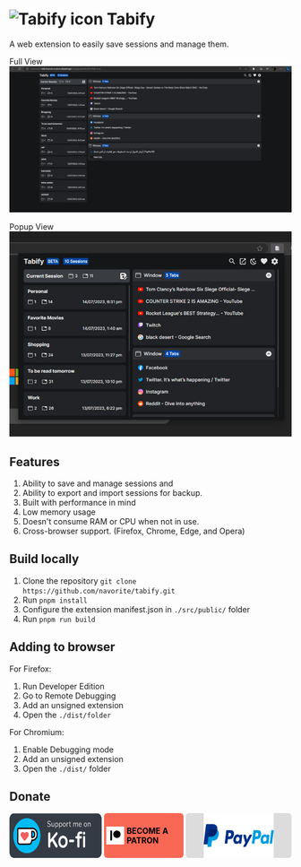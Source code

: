 # ![Tabify icon](./public/icons/tabify-48.png) Tabify

A web extension to easily save sessions and manage them.

Full View
![Screenshot of the extension in Full View mode](./assets/tabify-fullview.png)

Popup View  
![Screenshot of the extension in Popup mode](./assets/tabify-popup.png)

## Features

1. Ability to save and manage sessions and
2. Ability to export and import sessions for backup.
3. Built with performance in mind
4. Low memory usage
5. Doesn't consume RAM or CPU when not in use.
6. Cross-browser support. (Firefox, Chrome, Edge, and Opera)

## Build locally

1. Clone the repository `git clone https://github.com/navorite/tabify.git`
2. Run `pnpm install`
3. Configure the extension manifest.json in `./src/public/` folder
4. Run `pnpm run build`

## Adding to browser

For Firefox:

1. Run Developer Edition
2. Go to Remote Debugging
3. Add an unsigned extension
4. Open the `./dist/folder`

For Chromium:

1. Enable Debugging mode
2. Add an unsigned extension
3. Open the `./dist/` folder

## Donate

<div style="display:flex;gap:0.25rem;height:5rem;">
<a 
        href="https://ko-fi.com/navorite"
        target="_blank"
        style="height:100%;"
        ><img
        style="height:100%";
          src="./public/images/donate_kofi.webp"
          alt="Donate using Ko-fi.com"
        /></a
      >
      <a
        href="https://www.patreon.com/navorite"
        target="_blank"
        style="display:flex;align-items:center;gap:0.25rem;height:100%;padding:0 0.25rem;background-color:#f96854;color:black;border-radius:6px;font-weight:bold;text-decoration:none;"
        ><img
          style="height:2rem;"
          src="./public/images/donate_patreon.png"
          alt="Donate using Patreon.com"
        />BECOME A PATRON</a
      >
      <a
        href="https://paypal.me/navorite"
        target="_blank"
        style="height:100%;padding:0 2rem;background-color:rgba(220, 220, 220);border-radius:6px;"
        ><img
          style="height:100%";
          src="./public/images/donate_paypal.webp"
          alt="Donate using PayPal.com"
        /></a
      >
      </div>

